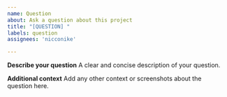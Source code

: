 ```yaml
---
name: Question
about: Ask a question about this project
title: "[QUESTION] "
labels: question
assignees: 'nicconike'

---
```


**Describe your question**
A clear and concise description of your question.

**Additional context**
Add any other context or screenshots about the question here.
